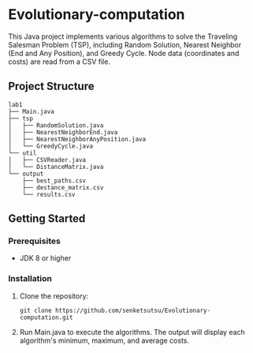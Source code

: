 # Evolutionary-computation

This Java project implements various algorithms to solve the Traveling Salesman Problem (TSP), including Random Solution, Nearest Neighbor (End and Any Position), and Greedy Cycle. Node data (coordinates and costs) are read from a CSV file.

## Project Structure
```
lab1
├── Main.java                
├── tsp                      
│   ├── RandomSolution.java       
│   ├── NearestNeighborEnd.java 
│   ├── NearestNeighborAnyPosition.java
│   └── GreedyCycle.java       
└── util               
│   ├── CSVReader.java      
│   └── DistanceMatrix.java      
└── output                      
    ├── best_paths.csv
    ├── destance_matrix.csv          
    └── results.csv 
```
## Getting Started

### Prerequisites

- JDK 8 or higher

### Installation

1. Clone the repository:
   ```
   git clone https://github.com/senketsutsu/Evolutionary-computation.git
   ```

2. Run Main.java to execute the algorithms. The output will display each algorithm's minimum, maximum, and average costs.


   


